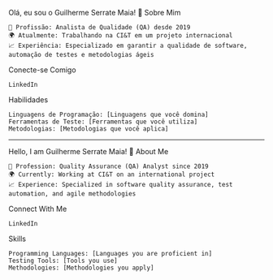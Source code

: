 Olá, eu sou o Guilherme Serrate Maia! 👋
Sobre Mim

    💼 Profissão: Analista de Qualidade (QA) desde 2019
    🌍 Atualmente: Trabalhando na CI&T em um projeto internacional
    📈 Experiência: Especializado em garantir a qualidade de software, automação de testes e metodologias ágeis

Conecte-se Comigo

    LinkedIn

Habilidades

    Linguagens de Programação: [Linguagens que você domina]
    Ferramentas de Teste: [Ferramentas que você utiliza]
    Metodologias: [Metodologias que você aplica]


---------------------------------------------------------------------------
Hello, I am Guilherme Serrate Maia! 👋
About Me

    💼 Profession: Quality Assurance (QA) Analyst since 2019
    🌍 Currently: Working at CI&T on an international project
    📈 Experience: Specialized in software quality assurance, test automation, and agile methodologies

Connect With Me

    LinkedIn

Skills

    Programming Languages: [Languages you are proficient in]
    Testing Tools: [Tools you use]
    Methodologies: [Methodologies you apply]
